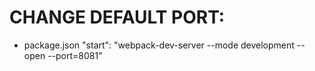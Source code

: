 # CHANGE DEFAULT PORT:

- package.json
  "start": "webpack-dev-server --mode development --open --port=8081"
